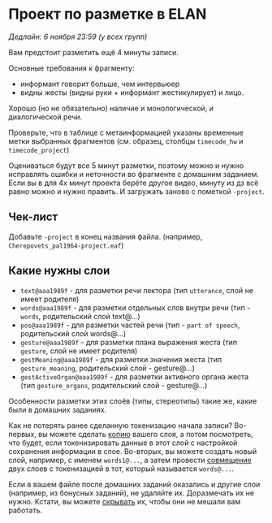 # Проект по разметке в ELAN
*Дедлайн: 6 ноября 23:59 (у всех групп)*

Вам предстоит разметить ещё 4 минуты записи.

Основные требования к фрагменту:
- информант говорит больше, чем интервьюер
- видны жесты (видны руки + информант жестикулирует) и лицо.

Хорошо (но не обязательно) наличие и монологической, и диалогической речи.

Проверьте, что в таблице с метаинформацией указаны временные метки выбранных фрагментов (см. образец, столбцы `timecode_hw` и `timecode_project`) 

Оцениваться будут все 5 минут разметки, поэтому можно и нужно исправлять ошибки и неточности во фрагменте с домашним заданием. Если вы в для 4х минут проекта берёте другое видео, минуту из дз всё равно можно и нужно править. И загружать заново с пометкой `-project`.

## Чек-лист

Добавьте `-project` в конец названия файла. (например, `Cherepovets_pal1964-project.eaf`)

## Какие нужны слои
* `text@aaa1989f` - для разметки речи лектора (тип `utterance`, слой не имеет родителя)  
* `words@aaa1989f` - для разметки отдельных слов внутри речи (тип - `words`, родительский слой text@...)
* `pos@aaa1989f` - для разметки частей речи (тип - `part of speech`, родительский слой words@...)
* `gesture@aaa1989f` - для разметки плана выражения жеста (тип `gesture`, слой не имеет родителя)
* `gestMeaning@aaa1989f` - для разметки значения жеста (тип `gesture_meaning`, родительский слой - gesture@...)
* `gestActiveOrgan@aaa1989f` - для разметки активного органа жеста (тип `gesture_organs`, родительский слой - gesture@...)

Особенности разметки этих слоёв (типы, стереотипы) такие же, какие были в домашних заданиях.

Как не потерять ранее сделанную токенизацию начала записи? Во-первых, вы можете сделать [копию](https://www.mpi.nl/corpus/html/elan/ch02s13s02.html) вашего слоя, а потом посмотреть, что будет, если токенизировать данные в этот слой с настройкой сохранения информации в слое. Во-вторых, вы можете создать новый слой, например, с именем `words1@...`, а затем провести [совмещение](https://www.mpi.nl/corpus/html/elan/ch05s04s06.html) двух слоев с токенизацией в тот, который называется `words@...`.  

Если в вашем файле после домашних заданий оказались и другие слои (например, из бонусных заданий), не удаляйте их. Доразмечать их не нужно. Кстати, вы можете [скрывать](https://www.mpi.nl/corpus/html/elan/ch03s03s03.html) их, чтобы они не мешали вам работать. 
